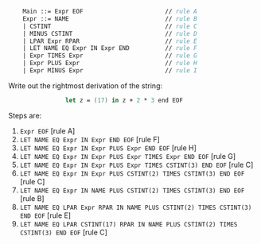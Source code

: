 ```fsharp
    Main ::= Expr EOF                       // rule A
    Expr ::= NAME                           // rule B
    | CSTINT                                // rule C
    | MINUS CSTINT                          // rule D
    | LPAR Expr RPAR                        // rule E
    | LET NAME EQ Expr IN Expr END          // rule F
    | Expr TIMES Expr                       // rule G
    | Expr PLUS Expr                        // rule H
    | Expr MINUS Expr                       // rule I
```

Write out the rightmost derivation of the string:
```fsharp
                let z = (17) in z + 2 * 3 end EOF
```

Steps are:
1. `Expr EOF`                                                                            [rule A]
2. `LET NAME EQ Expr IN Expr END EOF`                                                    [rule F]
3. `LET NAME EQ Expr IN Expr PLUS Expr END EOF`                                          [rule H]
4. `LET NAME EQ Expr IN Expr PLUS Expr TIMES Expr END EOF`                               [rule G]
5. `LET NAME EQ Expr IN Expr PLUS Expr TIMES CSTINT(3) END EOF`                          [rule C]
6. `LET NAME EQ Expr IN Expr PLUS CSTINT(2) TIMES CSTINT(3) END EOF`                     [rule C]
7. `LET NAME EQ Expr IN NAME PLUS CSTINT(2) TIMES CSTINT(3) END EOF`                     [rule B]
8. `LET NAME EQ LPAR Expr RPAR IN NAME PLUS CSTINT(2) TIMES CSTINT(3) END EOF`           [rule E]
9. `LET NAME EQ LPAR CSTINT(17) RPAR IN NAME PLUS CSTINT(2) TIMES CSTINT(3) END EOF`     [rule C]
